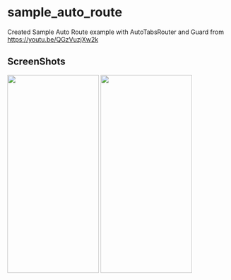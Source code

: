 # sample_auto_route

Created Sample Auto Route example with AutoTabsRouter and Guard from https://youtu.be/QGzVuzjXw2k

## ScreenShots

<div align='left'>
  <img src='https://user-images.githubusercontent.com/70351342/182978772-72a9fd92-822d-482a-9e7b-8d92111ff4df.png' width=207 height=448>
  <img src='https://user-images.githubusercontent.com/70351342/182978776-cb6a3428-4560-441e-b1a5-8b5eb65d87cf.png' width=207 height=448>
</div>
